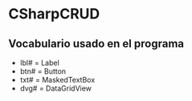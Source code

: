# CSharpCRUD
## Vocabulario usado en el programa
+ lbl# = Label
+ btn# = Button
+ txt# = MaskedTextBox
+ dvg# = DataGridView
